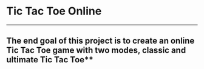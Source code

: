 # Tic Tac Toe Online
---
## The end goal of this project is to create an online Tic Tac Toe game with two modes, classic and ultimate Tic Tac Toe**